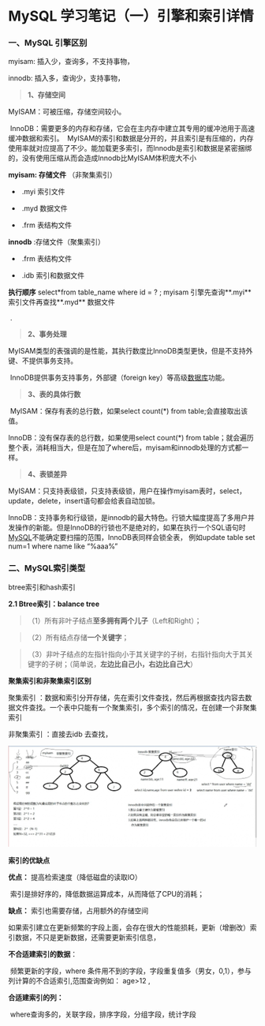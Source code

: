 # MySQL  学习笔记（一）引擎和索引详情



### **一、MySQL 引擎区别**

myisam: 插入少，查询多，不支持事物，

innodb:  插入多，查询少，支持事物，



> **1、存储空间**

 MyISAM：可被压缩，存储空间较小。

 InnoDB：需要更多的内存和存储，它会在主内存中建立其专用的缓冲池用于高速缓冲数据和索引。  MyISAM的索引和数据是分开的，并且索引是有压缩的，内存使用率就对应提高了不少。能加载更多索引，而Innodb是索引和数据是紧密捆绑的，没有使用压缩从而会造成Innodb比MyISAM体积庞大不小 

**myisam:   存储文件**   （非聚集索引）

- ​     .myi 索引文件

- ​    .myd  数据文件

- ​    .frm  表结构文件

**innodb**      :存储文件（聚集索引）

- ​     .frm  表结构文件

- ​     .idb   索引和数据文件

  

**执行顺序** select*from  table_name  where id = ?   ; myisam  引擎先查询**.myi** 索引文件再查找**.myd** 数据文件

​              .

> **2、事务处理** 

 MyISAM类型的表强调的是性能，其执行数度比InnoDB类型更快，但是不支持外键、不提供事务支持。

 InnoDB提供事务支持事务，外部键（foreign key）等高级[数据库](http://lib.csdn.net/base/mysql)功能。 

> **3、表的具体行数**

 MyISAM：保存有表的总行数，如果select count(*) from table;会直接取出该值。  

InnoDB：没有保存表的总行数，如果使用select count(*) from table；就会遍历整个表，消耗相当大，但是在加了where后，myisam和innodb处理的方式都一样。 

> **4、表锁差异**

 MyISAM：只支持表级锁，只支持表级锁，用户在操作myisam表时，select，update，delete，insert语句都会给表自动加锁。 

 InnoDB：支持事务和行级锁，是innodb的最大特色。行锁大幅度提高了多用户并发操作的新能。但是InnoDB的行锁也不是绝对的，如果在执行一个SQL语句时[MySQL](http://lib.csdn.net/base/mysql)不能确定要扫描的范围，InnoDB表同样会锁全表， 例如update table set num=1 where name like “%aaa%” 

### 二、MySQL索引类型

 btree索引和hash索引



**2.1 Btree索引：balance tree**

> （1）所有非叶子结点**至多拥有两个儿子**（Left和Right）；

> （2）所有结点存储**一个关键字**；

> （3）非叶子结点的左指针指向小于其关键字的子树，右指针指向大于其关键字的子树；（简单说，**左边比自己小，右边比自己大**）





**聚集索引和非聚集索引区别**

聚集索引 ：数据和索引分开存储，先在索引文件查找，然后再根据查找内容去数据文件查找。一个表中只能有一个聚集索引，多个索引的情况，在创建一个非聚集索引

非聚集索引 ：直接去idb    去查找，

![1531140938585](..\images\mysql-index.png)

**索引的优缺点**

**优点：** 提高检索速度（降低磁盘的读取IO）

​            索引是排好序的，降低数据运算成本，从而降低了CPU的消耗；

**缺点：**   索引也需要存储，占用额外的存储空间

​              如果索引建立在更新频繁的字段上面，会存在很大的性能损耗，更新（增删改）索引数据，不只是更新数据，还需要更新索引信息，

**不合适建索引的数据**：

​         频繁更新的字段，where 条件用不到的字段，字段重复值多（男女，0,1），参与列计算的不合适索引,范围查询例如： age>12 ,

**合适建索引的列：**

​        where查询多的，关联字段，排序字段，分组字段，统计字段



